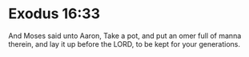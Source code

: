 # Exodus 16:33

And Moses said unto Aaron, Take a pot, and put an omer full of manna therein, and lay it up before the LORD, to be kept for your generations.